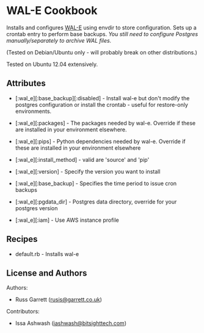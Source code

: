 WAL-E Cookbook
==============

Installs and configures [WAL-E](https://github.com/wal-e/wal-e) using
envdir to store configuration. Sets up a crontab entry to perform base
backups.
*You still need to configure Postgres manually/separately to
archive WAL files.*

(Tested on Debian/Ubuntu only - will probably break on other
distributions.)

Tested on Ubuntu 12.04 extensively.

Attributes
----------

- [:wal_e][:base_backup][:disabled] - Install wal-e but don't modify the postgres configuration or install the crontab - useful for restore-only environments.
- [:wal_e][:packages] - The packages needed by wal-e. Override if these are installed in your environment elsewhere.
- [:wal_e][:pips] - Python dependencies needed by wal-e. Override if these are installed in your environment elsewhere

- [:wal_e][:install_method] - valid are 'source' and 'pip'
- [:wal_e][:version] - Specify the version you want to install
- [:wal_e][:base_backup] - Specifies the time period to issue cron backups

- [:wal_e][:pgdata_dir] - Postgres data directory, override for your postgres version

- [:wal_e][:iam] - Use AWS instance profile

Recipes
-------

- default.rb - Installs wal-e

License and Authors
-------------------
Authors:

* Russ Garrett (rusis@garrett.co.uk)

Contributors:

* Issa Ashwash (iashwash@bitsighttech.com)
